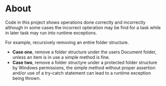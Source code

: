 ﻿# About

Code in this project shows operations done correctly and incorrectly although in some cases the incorrect opteration may be find for a task while in later task may run into runtime exceptions.

For example, recursively removing an entire folder structure.

* **Case one**, remove a folder structure under the users Document folder, unless an item is in use a simple method is fine.
* **Case two**, remove a folder structyre under a protected folder structure by Windows permissions, the simple method without proper assertion and/or use of a try-catch statement can lead to a runtime exception being thrown.